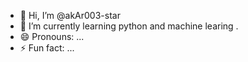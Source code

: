 - 👋 Hi, I’m @akAr003-star
- 🌱 I’m currently learning python and machine learing .
- 😄 Pronouns: ...
- ⚡ Fun fact: ...

<!---
akAr003-star/akAr003-star is a ✨ special ✨ repository because its `README.md` (this file) appears on your GitHub profile.
You can click the Preview link to take a look at your changes.
--->
